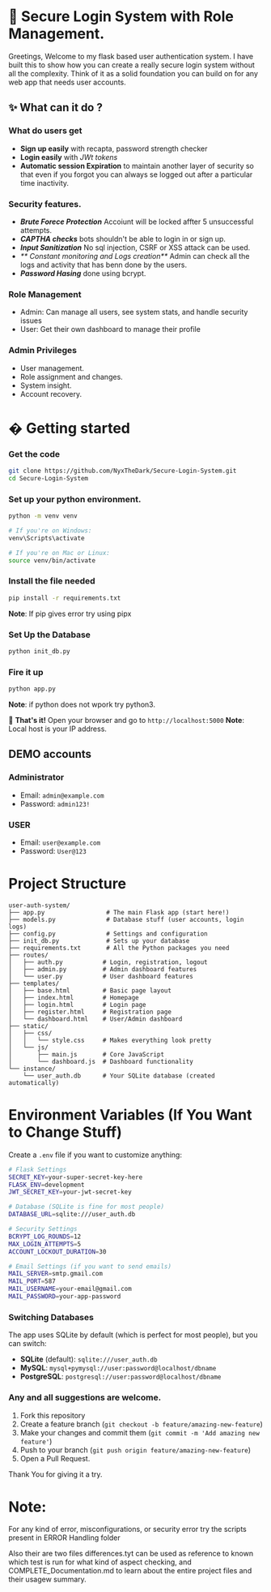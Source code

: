 # 🔐 Secure Login System with Role Management.

Greetings, Welcome to my flask based user authentication system. I have built this to show how you can create a really secure login system without all the complexity. Think of it as a solid foundation you can build on for any web app that needs user accounts.

## ✨ What can it do ?

### What do users get
- **Sign up easily** with recapta, password strength checker
- **Login easily** with *JWt tokens*
- **Automatic session Expiration** to maintain another layer of security so that even if you forgot you can always se logged out after a particular time inactivity.

### Security features.
- _**Brute Forece Protection**_ Accoiunt will be locked affter 5 unsuccessful attempts.
- _**CAPTHA checks**_ bots shouldn't be able to login in or sign up.
- _**Input Sanitization**_ No sql injection, CSRF or XSS attack can be used.
- _** Constant monitoring and Logs creation**_ Admin can check all the logs and activity that has benn done by the users.
- _**Password Hasing**_ done using bcrypt. 

### Role Management
- Admin: Can manage all users, see system stats, and handle security issues
- User: Get their own dashboard to manage their profile

### Admin Privileges
- User management.
- Role assignment and changes.
- System insight.
- Account recovery.

# � Getting started

### Get the code 
```bash
git clone https://github.com/NyxTheDark/Secure-Login-System.git
cd Secure-Login-System
```
### Set up your python environment.
```bash
python -m venv venv

# If you're on Windows:
venv\Scripts\activate

# If you're on Mac or Linux:
source venv/bin/activate
```

### Install the file needed
```bash
pip install -r requirements.txt
```
**Note**: If pip gives error try using pipx

### Set Up the Database
```bash
python init_db.py
```

### Fire it up
```bash
python app.py
```
**Note**: if python does not wpork try python3.

🎉 **That's it!** Open your browser and go to `http://localhost:5000`
**Note**: Local host is your IP address. 

## DEMO accounts
### Administrator
- Email: `admin@example.com`
- Password: `admin123!`
### USER
- Email: `user@example.com`
- Password: `User@123`

# Project Structure

```
user-auth-system/
├── app.py                 # The main Flask app (start here!)
├── models.py              # Database stuff (user accounts, login logs)
├── config.py              # Settings and configuration
├── init_db.py             # Sets up your database
├── requirements.txt       # All the Python packages you need
├── routes/
│   ├── auth.py           # Login, registration, logout
│   ├── admin.py          # Admin dashboard features
│   └── user.py           # User dashboard features
├── templates/
│   ├── base.html         # Basic page layout
│   ├── index.html        # Homepage
│   ├── login.html        # Login page
│   ├── register.html     # Registration page
│   └── dashboard.html    # User/Admin dashboard
├── static/
│   ├── css/
│   │   └── style.css     # Makes everything look pretty
│   └── js/
│       ├── main.js       # Core JavaScript
│       └── dashboard.js  # Dashboard functionality
└── instance/
    └── user_auth.db      # Your SQLite database (created automatically)
```
# Environment Variables (If You Want to Change Stuff)

Create a `.env` file if you want to customize anything:

```bash
# Flask Settings
SECRET_KEY=your-super-secret-key-here
FLASK_ENV=development
JWT_SECRET_KEY=your-jwt-secret-key

# Database (SQLite is fine for most people)
DATABASE_URL=sqlite:///user_auth.db

# Security Settings
BCRYPT_LOG_ROUNDS=12
MAX_LOGIN_ATTEMPTS=5
ACCOUNT_LOCKOUT_DURATION=30

# Email Settings (if you want to send emails)
MAIL_SERVER=smtp.gmail.com
MAIL_PORT=587
MAIL_USERNAME=your-email@gmail.com
MAIL_PASSWORD=your-app-password
```

### Switching Databases 

The app uses SQLite by default (which is perfect for most people), but you can switch:

- **SQLite** (default): `sqlite:///user_auth.db`
- **MySQL**: `mysql+pymysql://user:password@localhost/dbname`
- **PostgreSQL**: `postgresql://user:password@localhost/dbname`

### Any and all suggestions are welcome.

1. Fork this repository
2. Create a feature branch (`git checkout -b feature/amazing-new-feature`)
3. Make your changes and commit them (`git commit -m 'Add amazing new feature'`)
4. Push to your branch (`git push origin feature/amazing-new-feature`)
5. Open a Pull Request.

Thank You for giving it a try.

# Note:

For any kind of error, misconfigurations, or security error try the scripts present in ERROR Handling folder

Also their are two files differences.tyt can be used as reference to known which test is run for what kind of aspect checking, and COMPLETE_Documentation.md to learn about the entire project files and their usagew summary.
